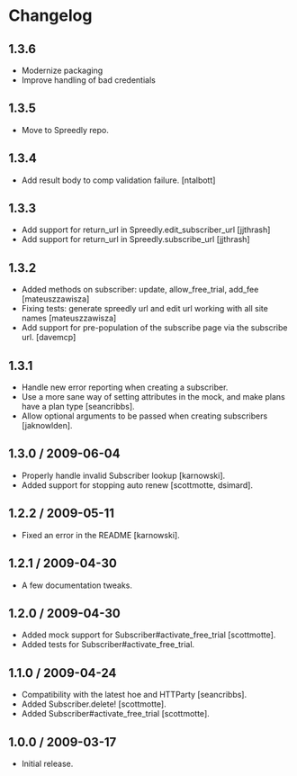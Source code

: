 # Changelog

## 1.3.6

* Modernize packaging
* Improve handling of bad credentials

## 1.3.5

* Move to Spreedly repo.

## 1.3.4

* Add result body to comp validation failure. [ntalbott]

## 1.3.3

* Add support for return_url in Spreedly.edit_subscriber_url [jjthrash]
* Add support for return_url in Spreedly.subscribe_url [jjthrash]

## 1.3.2

* Added methods on subscriber: update, allow_free_trial,
  add_fee [mateuszzawisza]
* Fixing tests: generate spreedly url and edit url working with all
  site names [mateuszzawisza]
* Add support for pre-population of the subscribe page via the subscribe
  url. [davemcp]

## 1.3.1

* Handle new error reporting when creating a subscriber.
* Use a more sane way of setting attributes in the mock, and make plans have a
  plan type [seancribbs].
* Allow optional arguments to be passed when creating subscribers [jaknowlden].

## 1.3.0 / 2009-06-04

* Properly handle invalid Subscriber lookup [karnowski].
* Added support for stopping auto renew [scottmotte, dsimard].

## 1.2.2 / 2009-05-11

* Fixed an error in the README [karnowski].

## 1.2.1 / 2009-04-30

* A few documentation tweaks.

## 1.2.0 / 2009-04-30

* Added mock support for Subscriber#activate_free_trial [scottmotte].
* Added tests for Subscriber#activate_free_trial.

## 1.1.0 / 2009-04-24

* Compatibility with the latest hoe and HTTParty [seancribbs].
* Added Subscriber.delete! [scottmotte].
* Added Subscriber#activate_free_trial [scottmotte].

## 1.0.0 / 2009-03-17

* Initial release.

